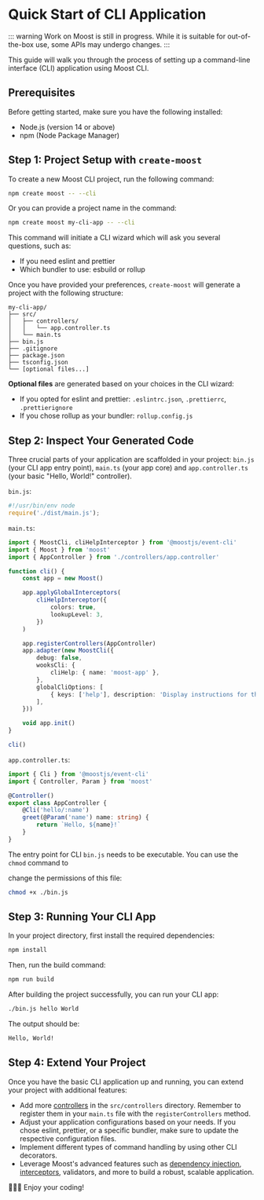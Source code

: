 # Quick Start of CLI Application

::: warning
Work on Moost is still in progress. While it is suitable for out-of-the-box use, some APIs may undergo changes.
:::

This guide will walk you through the process of setting up a command-line interface (CLI) application using Moost CLI.

## Prerequisites
Before getting started, make sure you have the following installed:

-   Node.js (version 14 or above)
-   npm (Node Package Manager)

## Step 1: Project Setup with `create-moost`

To create a new Moost CLI project, run the following command:

```bash
npm create moost -- --cli
```

Or you can provide a project name in the command:

```bash
npm create moost my-cli-app -- --cli
```

This command will initiate a CLI wizard which will ask you several questions, such as:

- If you need eslint and prettier
- Which bundler to use: esbuild or rollup

Once you have provided your preferences, `create-moost` will generate a project with the following structure:

```
my-cli-app/
├── src/
│   ├── controllers/
│   │   └── app.controller.ts
│   └── main.ts
├── bin.js
├── .gitignore
├── package.json
├── tsconfig.json
└── [optional files...]
```

**Optional files** are generated based on your choices in the CLI wizard:

- If you opted for eslint and prettier: `.eslintrc.json`, `.prettierrc`, `.prettierignore`
- If you chose rollup as your bundler: `rollup.config.js`

## Step 2: Inspect Your Generated Code

Three crucial parts of your application are scaffolded in your project: `bin.js` (your CLI app entry point), `main.ts` (your app core) and `app.controller.ts` (your basic "Hello, World!" controller).

`bin.js`:
```js
#!/usr/bin/env node
require('./dist/main.js');
```

`main.ts`:
```ts
import { MoostCli, cliHelpInterceptor } from '@moostjs/event-cli'
import { Moost } from 'moost'
import { AppController } from './controllers/app.controller'

function cli() {
    const app = new Moost()

    app.applyGlobalInterceptors(
        cliHelpInterceptor({
            colors: true,
            lookupLevel: 3,
        })
    )

    app.registerControllers(AppController)
    app.adapter(new MoostCli({
        debug: false,
        wooksCli: {
            cliHelp: { name: 'moost-app' },
        },
        globalCliOptions: [
            { keys: ['help'], description: 'Display instructions for the command.' },
        ],
    }))

    void app.init()
}

cli()
```

`app.controller.ts`:
```ts
import { Cli } from '@moostjs/event-cli'
import { Controller, Param } from 'moost'

@Controller()
export class AppController {
    @Cli('hello/:name')
    greet(@Param('name') name: string) {
        return `Hello, ${name}!`
    }
}
```

The entry point for CLI `bin.js` needs to be executable. You can use the `chmod` command to

 change the permissions of this file:

```bash
chmod +x ./bin.js
```

## Step 3: Running Your CLI App

In your project directory, first install the required dependencies:

```bash
npm install
```

Then, run the build command:

```bash
npm run build
```

After building the project successfully, you can run your CLI app:

```bash
./bin.js hello World
```

The output should be:

```bash
Hello, World!
```

## Step 4: Extend Your Project

Once you have the basic CLI application up and running, you can extend your project with additional features:

- Add more [controllers](./controllers) in the `src/controllers` directory. Remember to register them in your `main.ts` file with the `registerControllers` method.
- Adjust your application configurations based on your needs. If you chose eslint, prettier, or a specific bundler, make sure to update the respective configuration files.
- Implement different types of command handling by using other CLI decorators.
- Leverage Moost's advanced features such as [dependency injection](/moost/di/), [interceptors](/moost/interceptors), validators, and more to build a robust, scalable application.

👏👏👏 Enjoy your coding!
